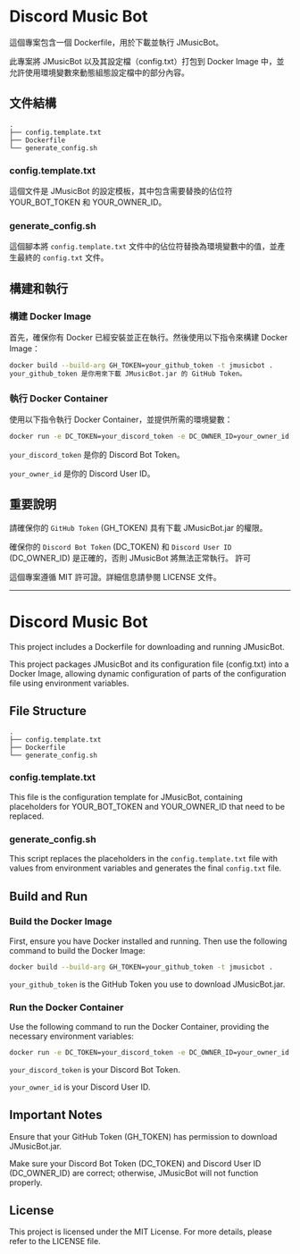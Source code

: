 # Discord Music Bot

這個專案包含一個 Dockerfile，用於下載並執行 JMusicBot。

此專案將 JMusicBot 以及其設定檔（config.txt）打包到 Docker Image 中，並允許使用環境變數來動態組態設定檔中的部分內容。

## 文件結構

```
.
├── config.template.txt
├── Dockerfile
└── generate_config.sh
```

### config.template.txt

這個文件是 JMusicBot 的設定模板，其中包含需要替換的佔位符 YOUR_BOT_TOKEN 和 YOUR_OWNER_ID。

### generate_config.sh

這個腳本將 `config.template.txt` 文件中的佔位符替換為環境變數中的值，並產生最終的 `config.txt` 文件。

## 構建和執行

### 構建 Docker Image

首先，確保你有 Docker 已經安裝並正在執行。然後使用以下指令來構建 Docker Image：

```sh
docker build --build-arg GH_TOKEN=your_github_token -t jmusicbot .
your_github_token 是你用來下載 JMusicBot.jar 的 GitHub Token。
```

### 執行 Docker Container

使用以下指令執行 Docker Container，並提供所需的環境變數：

```sh
docker run -e DC_TOKEN=your_discord_token -e DC_OWNER_ID=your_owner_id jmusicbot
```

`your_discord_token` 是你的 Discord Bot Token。

`your_owner_id` 是你的 Discord User ID。

## 重要說明

請確保你的 `GitHub Token` (GH_TOKEN) 具有下載 JMusicBot.jar 的權限。

確保你的 `Discord Bot Token` (DC_TOKEN) 和 `Discord User ID` (DC_OWNER_ID) 是正確的，否則 JMusicBot 將無法正常執行。
許可

這個專案遵循 MIT 許可證。詳細信息請參閱 LICENSE 文件。

---

# Discord Music Bot

This project includes a Dockerfile for downloading and running JMusicBot.

This project packages JMusicBot and its configuration file (config.txt) into a Docker Image, allowing dynamic configuration of parts of the configuration file using environment variables.

## File Structure

```
.
├── config.template.txt
├── Dockerfile
└── generate_config.sh
```

### config.template.txt

This file is the configuration template for JMusicBot, containing placeholders for YOUR_BOT_TOKEN and YOUR_OWNER_ID that need to be replaced.

### generate_config.sh

This script replaces the placeholders in the `config.template.txt` file with values from environment variables and generates the final `config.txt` file.

## Build and Run

### Build the Docker Image

First, ensure you have Docker installed and running. Then use the following command to build the Docker Image:

```sh
docker build --build-arg GH_TOKEN=your_github_token -t jmusicbot .
```

`your_github_token` is the GitHub Token you use to download JMusicBot.jar.

### Run the Docker Container

Use the following command to run the Docker Container, providing the necessary environment variables:

```sh
docker run -e DC_TOKEN=your_discord_token -e DC_OWNER_ID=your_owner_id jmusicbot
```

`your_discord_token` is your Discord Bot Token.

`your_owner_id` is your Discord User ID.

## Important Notes

Ensure that your GitHub Token (GH_TOKEN) has permission to download JMusicBot.jar.

Make sure your Discord Bot Token (DC_TOKEN) and Discord User ID (DC_OWNER_ID) are correct; otherwise, JMusicBot will not function properly.

## License

This project is licensed under the MIT License. For more details, please refer to the LICENSE file.

